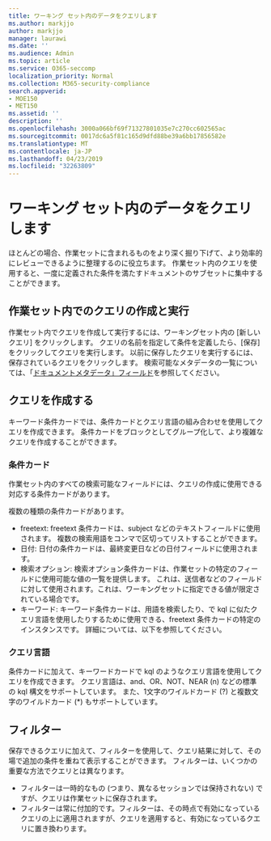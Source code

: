 ```yaml
---
title: ワーキング セット内のデータをクエリします
ms.author: markjjo
author: markjjo
manager: laurawi
ms.date: ''
ms.audience: Admin
ms.topic: article
ms.service: O365-seccomp
localization_priority: Normal
ms.collection: M365-security-compliance
search.appverid:
- MOE150
- MET150
ms.assetid: ''
description: ''
ms.openlocfilehash: 3000a066bf69f71327801035e7c270cc602565ac
ms.sourcegitcommit: 0017dc6a5f81c165d9dfd88be39a6bb17856582e
ms.translationtype: MT
ms.contentlocale: ja-JP
ms.lasthandoff: 04/23/2019
ms.locfileid: "32263809"
---
```

# <a name="query-the-data-in-a-working-set"></a>ワーキング セット内のデータをクエリします

ほとんどの場合、作業セットに含まれるものをより深く掘り下げて、より効率的にレビューできるように整理するのに役立ちます。 作業セット内のクエリを使用すると、一度に定義された条件を満たすドキュメントのサブセットに集中することができます。

## <a name="creating-and-running-a-query-within-a-working-set"></a>作業セット内でのクエリの作成と実行

作業セット内でクエリを作成して実行するには、ワーキングセット内の [新しいクエリ] をクリックします。 クエリの名前を指定して条件を定義したら、[保存] をクリックしてクエリを実行します。 以前に保存したクエリを実行するには、保存されているクエリをクリックします。 検索可能なメタデータの一覧については、「[ドキュメントメタデータ」フィールド](document-metadata-fields.md)を参照してください。

## <a name="building-your-query"></a>クエリを作成する

キーワード条件カードでは、条件カードとクエリ言語の組み合わせを使用してクエリを作成できます。 条件カードをブロックとしてグループ化して、より複雑なクエリを作成することができます。

### <a name="condition-card"></a>条件カード

作業セット内のすべての検索可能なフィールドには、クエリの作成に使用できる対応する条件カードがあります。

複数の種類の条件カードがあります。
- freetext: freetext 条件カードは、subject などのテキストフィールドに使用されます。 複数の検索用語をコンマで区切ってリストすることができます。
- 日付: 日付の条件カードは、最終変更日などの日付フィールドに使用されます。
- 検索オプション: 検索オプション条件カードは、作業セットの特定のフィールドに使用可能な値の一覧を提供します。 これは、送信者などのフィールドに対して使用されます。これは、ワーキングセットに指定できる値が限定されている場合です。
- キーワード: キーワード条件カードは、用語を検索したり、で kql に似たクエリ言語を使用したりするために使用できる、freetext 条件カードの特定のインスタンスです。 詳細については、以下を参照してください。

### <a name="query-language"></a>クエリ言語

条件カードに加えて、キーワードカードで kql のようなクエリ言語を使用してクエリを作成できます。 クエリ言語は、and、OR、NOT、NEAR (n) などの標準の kql 構文をサポートしています。 また、1文字のワイルドカード (?) と複数文字のワイルドカード (*) もサポートしています。

## <a name="filter"></a>フィルター

保存できるクエリに加えて、フィルターを使用して、クエリ結果に対して、その場で追加の条件を重ねて表示することができます。 フィルターは、いくつかの重要な方法でクエリとは異なります。
- フィルターは一時的なもの (つまり、異なるセッションでは保持されない) ですが、クエリは作業セットに保存されます。
- フィルターは常に付加的です。フィルターは、その時点で有効になっているクエリの上に適用されますが、クエリを適用すると、有効になっているクエリに置き換わります。